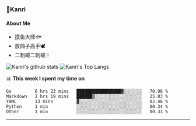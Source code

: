 ### 🌱Kanri
#### About Me
- 摸鱼大师🐟
- 放鸽子高手🕊
- 二刺螈二刺螈！

![Kanri's github stats](https://github-readme-stats.vercel.app/api?username=Yiwen-Chan&show_icons=true&theme=vue&line_height=20)
![Kanri's Top Langs](https://github-readme-stats.vercel.app/api/top-langs/?username=Yiwen-Chan&layout=compact&theme=vue&card_width=270)

📊 **This week I spent my time on**
<!--START_SECTION:waka-->
```text
Go         6 hrs 23 mins   █████████████████▓░░░░░░░   70.96 % 
Markdown   2 hrs 19 mins   ██████▒░░░░░░░░░░░░░░░░░░   25.83 % 
YAML       13 mins         ▓░░░░░░░░░░░░░░░░░░░░░░░░   02.46 % 
Python     1 min           ░░░░░░░░░░░░░░░░░░░░░░░░░   00.34 % 
Other      1 min           ░░░░░░░░░░░░░░░░░░░░░░░░░   00.31 % 
```
<!--END_SECTION:waka-->

***

